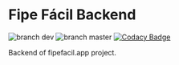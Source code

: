 # Fipe Fácil Backend
![branch dev](https://github.com/fipefacil/fipefacil-backend/workflows/branch%20dev/badge.svg?branch=dev)
![branch master](https://github.com/fipefacil/fipefacil-backend/workflows/branch%20master/badge.svg?branch=master)
[![Codacy Badge](https://app.codacy.com/project/badge/Grade/efd877cb3d044be89ce8d835d35e2003)](https://www.codacy.com/gh/thalesfp/fipefacil-backend/dashboard?utm_source=github.com&amp;utm_medium=referral&amp;utm_content=thalesfp/fipefacil-backend&amp;utm_campaign=Badge_Grade)

Backend of fipefacil.app project.
